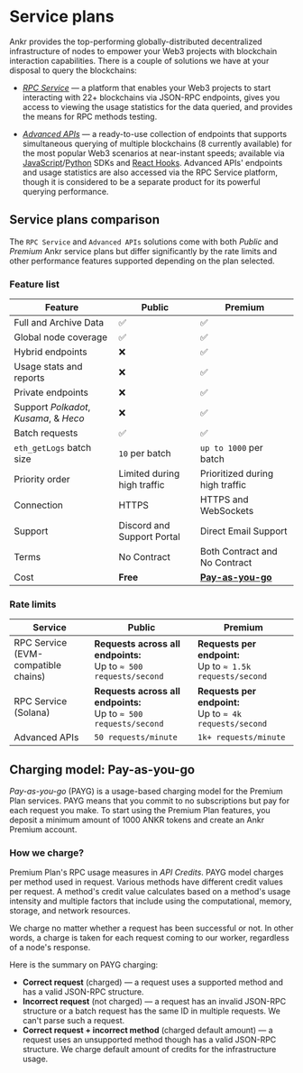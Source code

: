 # Service plans

Ankr provides the top-performing globally-distributed decentralized infrastructure of nodes to empower your Web3 projects with blockchain interaction capabilities. There is a couple of solutions we have at your disposal to query the blockchains:

  * *[RPC Service](/rpc-service/overview)* — a platform that enables your Web3 projects to start interacting with 22+ blockchains via JSON-RPC endpoints, gives you access to viewing the usage statistics for the data queried, and provides the means for RPC methods testing.

  * *[Advanced APIs](/advanced-api/overview)* — a ready-to-use collection of endpoints that supports simultaneous querying of multiple blockchains (8 currently available) for the most popular Web3 scenarios at near-instant speeds; available via [JavaScript](/advanced-api/javascript-sdk)/[Python](/advanced-api/python-sdk) SDKs and [React Hooks](/advanced-api/react-hooks). Advanced APIs' endpoints and usage statistics are also accessed via the RPC Service platform, though it is considered to be a separate product for its powerful querying performance.

## Service plans comparison

The `RPC Service` and `Advanced APIs` solutions come with both *Public* and *Premium* Ankr service plans but differ significantly by the rate limits and other performance features supported depending on the plan selected.

### Feature list

| Feature                                | Public                      | Premium                                                                                 |
|----------------------------------------|-----------------------------|-----------------------------------------------------------------------------------------|
| Full and Archive Data                  | ✅                           | ✅                                                                                       |
| Global node coverage                   | ✅                           | ✅                                                                                       |
| Hybrid endpoints                       | ❌                           | ✅                                                                                       |
| Usage stats and reports                | ❌                           | ✅                                                                                       |
| Private endpoints                      | ❌                           | ✅                                                                                       |
| Support *Polkadot*, *Kusama*, & *Heco* | ❌                           | ✅                                                                                       |
| Batch requests                         | ✅                           | ✅                                                                                       |
| `eth_getLogs` batch size               | `10` per batch              | `up to 1000` per batch                                                                  |
| Priority order                         | Limited during high traffic | Prioritized during high traffic                                                         |
| Connection                             | HTTPS                       | HTTPS and WebSockets                                                                    |
| Support                                | Discord and Support Portal  | Direct Email Support                                                                    |
| Terms                                  | No Contract                 | Both Contract and No Contract                                                           |
| Cost                                   | **Free**                    | **[Pay-as-you-go](/rpc-service/pricing-plans/#payg-premium-plans-usage-based-pricing)** |

### Rate limits

| Service                                 | Public                                                               | Premium                                                       |
|-----------------------------------------|----------------------------------------------------------------------|---------------------------------------------------------------|
| RPC Service<br/>(EVM-compatible chains) | **Requests across all endpoints:**<br/>Up to `≈ 500 requests/second` | **Requests per endpoint:**<br/>Up to `≈ 1.5k requests/second` |
| RPC Service<br/>(Solana)                | **Requests across all endpoints:**<br/>Up to `≈ 500 requests/second` | **Requests per endpoint:**<br/>Up to `≈ 4k requests/second`   |
| Advanced APIs                           | `50 requests/minute`                                                 | `1k+ requests/minute`                                         |

## Charging model: Pay-as-you-go

_Pay-as-you-go_ (PAYG) is a usage-based charging model for the Premium Plan services. PAYG means that you commit to no subscriptions but pay for each request you make. To start using the Premium Plan features, you deposit a minimum amount of 1000 ANKR tokens and create an Ankr Premium account.

### How we charge?

Premium Plan's RPC usage measures in *API Credits*. PAYG model charges per method used in request. Various methods have different credit values per request. A method's credit value calculates based on a method's usage intensity and multiple factors that include using the computational, memory, storage, and network resources.

[//]: # (Premium Plan supports two communication protocols:)

[//]: # ()
[//]: # (* **HTTPS** — this one is used either for individual or batch requests.)

[//]: # (* **WebSocket** — this one is used to establish a communication channel.)

We charge no matter whether a request has been successful or not. In other words, a charge is taken for each request coming to our worker, regardless of a node's response.

Here is the summary on PAYG charging:

  * **Correct request** (charged) — a request uses a supported method and has a valid JSON-RPC structure. 
  * **Incorrect request** (not charged) — a request has an invalid JSON-RPC structure or a batch request has the same ID in multiple requests. We can't parse such a request.
  * **Correct request + incorrect method** (charged default amount) — a request uses an unsupported method though has a valid JSON-RPC structure. We charge default amount of credits for the infrastructure usage.

[//]: # (## Get started with Premium)

[//]: # ()
[//]: # (1. Go to the [RPC Services]&#40;https://www.ankr.com/rpc/&#41; platform.)

[//]: # (2. [Connect your wallet]&#40;/rpc-service/premium-account-operations/#connect-wallet&#41;.)

[//]: # (3. [Deposit funds]&#40;/rpc-service/premium-account-operations/#top-up&#41;.)

[//]: # (4. [Add Premium Endpoints into your project]&#40;/rpc-service/blockchain-interactions/#rpc-apis-for-your-project&#41; to interact with a blockchain.)
